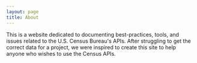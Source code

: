 ```yaml
---
layout: page
title: About
---
```


This is a website dedicated to documenting best-practices, tools, and issues related to the U.S. Census Bureau's APIs. After struggling to get the correct data for a project, we were inspired to create this site to help anyone who wishes to use the Census APIs.